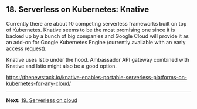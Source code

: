 ## 18. Serverless on Kubernetes: Knative

Currently there are about 10 competing serverless frameworks built on top of Kubernetes. Knative seems to be the most promising one since it is backed up by a bunch of big companies and Google Cloud will provide it as an add-on for Google Kubernetes Engine (currently available with an early access request).

Knative uses Istio under the hood. Ambassador API gateway combined with Knative and Istio might also be a good option.

https://thenewstack.io/knative-enables-portable-serverless-platforms-on-kubernetes-for-any-cloud/

---

**Next:** [19. Serverless on cloud](19-serverless-on-cloud.md)
